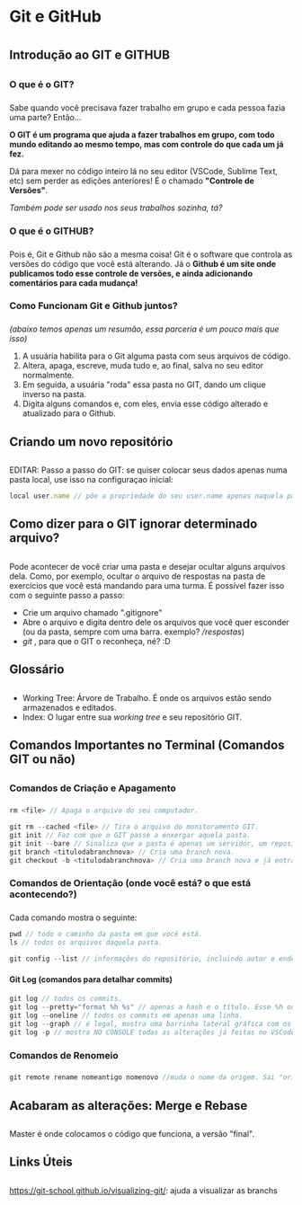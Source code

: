 # Git e GitHub <h1>

## Introdução ao GIT e GITHUB <h2>

### O que é o GIT? <h3>

Sabe quando você precisava fazer trabalho em grupo e cada pessoa fazia uma parte? Então...

**O GIT é um programa que ajuda a fazer trabalhos em grupo, com todo mundo editando ao mesmo tempo, mas com controle do que cada um já fez.**

Dá para mexer no código inteiro lá no seu editor (VSCode, Sublime Text, etc) sem perder as edições anteriores! É o chamado **"Controle de Versões"**.


_Também pode ser usado nos seus trabalhos sozinha, tá?_

### O que é o GITHUB? <h3>

Pois é, Git e Github não são a mesma coisa! Git é o software que controla as versões do código que você está alterando. Já o **Github é um site onde publicamos todo esse controle de versões, e ainda adicionando comentários para cada mudança!**

### Como Funcionam Git e Github juntos? <h3>
_(abaixo temos apenas um resumão, essa parceria é um pouco mais que isso)_

1. A usuária habilita para o Git alguma pasta com seus arquivos de código.
2. Altera, apaga, escreve, muda tudo e, ao final, salva no seu editor normalmente.
3. Em seguida, a usuária "roda" essa pasta no GIT, dando um clique inverso na pasta.
4. Digita alguns comandos e, com eles, envia esse código alterado e atualizado para o Github.

## Criando um novo repositório <h2>

EDITAR: Passo a passo do GIT: se quiser colocar seus dados apenas numa pasta local, use isso na configuraçao inicial:
```js
local user.name // põe a propriedade do seu user.name apenas naquela pasta.
```


## Como dizer para o GIT ignorar determinado arquivo? <h2>

Pode acontecer de você criar uma pasta e desejar ocultar alguns arquivos dela. Como, por exemplo, ocultar o arquivo de respostas na pasta de exercícios que você está mandando para uma turma. É possível fazer isso com o seguinte passo a passo:

- Crie um arquivo chamado ".gitignore"
- Abre o arquivo e digita dentro dele os arquivos que você quer esconder (ou da pasta, sempre com uma barra. exemplo? */respostas*)
- *git <seu file gitignore>*, para que o GIT o reconheça, né? :D

## Glossário <h2>
- Working Tree: Árvore de Trabalho. É onde os arquivos estão sendo armazenados e editados.
- Index: O lugar entre sua *working tree* e seu repositório GIT.

## Comandos Importantes no Terminal (Comandos GIT ou não) <h2>

### Comandos de Criação e Apagamento <h3>

```js
rm <file> // Apaga o arquivo do seu computador.

git rm --cached <file> // Tira o arquivo do monitoramento GIT.
git init // Faz com que o GIT passe a enxergar aquela pasta.
git init --bare // Sinaliza que a pasta é apenas um servidor, um repositório matriz. É como se fosse seu link no GitHub.
git branch <titulodabranchnova> // Cria uma branch nova.
git checkout -b <titulodabranchnova> // Cria uma branch nova e já entra nela.
```

### Comandos de Orientação (onde você está? o que está acontecendo?) <h3>

Cada comando mostra o seguinte:
```js
pwd // todo o caminho da pasta em que você está.
ls // todos os arquivos daquela pasta.

git config --list // informações do repositório, incluindo autor e endereço.
```

#### Git Log (comandos para detalhar commits) <h4>

```js
git log // todos os commits.
git log --pretty="format %h %s" // apenas a hash e o título. Esse %h ou %s podem ser alterados para qualquer coisa que você quiser. No site https://devhints.io/git-log-format tem vários formatos.
git log --oneline // todos os commits em apenas uma linha.
git log --graph // é legal, mostra uma barrinha lateral gráfica com os commits da sua branch atual.
git log -p // mostra NO CONSOLE todas as alterações já feitas no VSCode.
```
### Comandos de Renomeio <h3>
```js
git remote rename nomeantigo nomenovo //muda o nome da origem. Sai "origin" e entra o nome que você quiser.
```
## Acabaram as alterações: Merge e Rebase <h2>
Master é onde colocamos o código que funciona, a versão "final".

## Links Úteis <h2>

https://git-school.github.io/visualizing-git/: ajuda a visualizar as branchs



